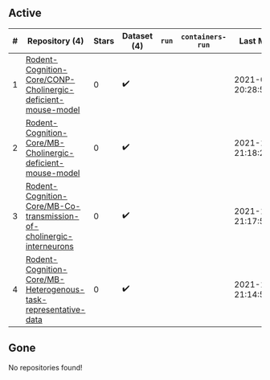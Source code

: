## Active
| # | Repository (4) | Stars | Dataset (4) | `run` | `containers-run` | Last Modified |
| --- | --- | --- | --- | --- | --- | --- |
| 1 | [Rodent-Cognition-Core/CONP-Cholinergic-deficient-mouse-model](https://github.com/Rodent-Cognition-Core/CONP-Cholinergic-deficient-mouse-model) | 0 | :heavy_check_mark: |  |  | 2021-08-27 20:28:54+00:00 |
| 2 | [Rodent-Cognition-Core/MB-Cholinergic-deficient-mouse-model](https://github.com/Rodent-Cognition-Core/MB-Cholinergic-deficient-mouse-model) | 0 | :heavy_check_mark: |  |  | 2021-11-16 21:18:24+00:00 |
| 3 | [Rodent-Cognition-Core/MB-Co-transmission-of-cholinergic-interneurons](https://github.com/Rodent-Cognition-Core/MB-Co-transmission-of-cholinergic-interneurons) | 0 | :heavy_check_mark: |  |  | 2021-11-16 21:17:56+00:00 |
| 4 | [Rodent-Cognition-Core/MB-Heterogenous-task-representative-data](https://github.com/Rodent-Cognition-Core/MB-Heterogenous-task-representative-data) | 0 | :heavy_check_mark: |  |  | 2021-11-16 21:14:55+00:00 |

## Gone
No repositories found!
